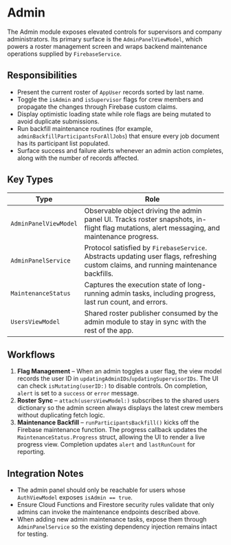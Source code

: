# Admin

The Admin module exposes elevated controls for supervisors and company administrators. Its primary surface is the `AdminPanelViewModel`, which powers a roster management screen and wraps backend maintenance operations supplied by `FirebaseService`.

## Responsibilities

- Present the current roster of `AppUser` records sorted by last name.
- Toggle the `isAdmin` and `isSupervisor` flags for crew members and propagate the changes through Firebase custom claims.
- Display optimistic loading state while role flags are being mutated to avoid duplicate submissions.
- Run backfill maintenance routines (for example, `adminBackfillParticipantsForAllJobs`) that ensure every job document has its participant list populated.
- Surface success and failure alerts whenever an admin action completes, along with the number of records affected.

## Key Types

| Type | Role |
| --- | --- |
| `AdminPanelViewModel` | Observable object driving the admin panel UI. Tracks roster snapshots, in-flight flag mutations, alert messaging, and maintenance progress. |
| `AdminPanelService` | Protocol satisfied by `FirebaseService`. Abstracts updating user flags, refreshing custom claims, and running maintenance backfills. |
| `MaintenanceStatus` | Captures the execution state of long-running admin tasks, including progress, last run count, and errors. |
| `UsersViewModel` | Shared roster publisher consumed by the admin module to stay in sync with the rest of the app. |

## Workflows

1. **Flag Management** – When an admin toggles a user flag, the view model records the user ID in `updatingAdminIDs`/`updatingSupervisorIDs`. The UI can check `isMutating(userID:)` to disable controls. On completion, `alert` is set to a `success` or `error` message.
2. **Roster Sync** – `attach(usersViewModel:)` subscribes to the shared users dictionary so the admin screen always displays the latest crew members without duplicating fetch logic.
3. **Maintenance Backfill** – `runParticipantsBackfill()` kicks off the Firebase maintenance function. The progress callback updates the `MaintenanceStatus.Progress` struct, allowing the UI to render a live progress view. Completion updates `alert` and `lastRunCount` for reporting.

## Integration Notes

- The admin panel should only be reachable for users whose `AuthViewModel` exposes `isAdmin == true`.
- Ensure Cloud Functions and Firestore security rules validate that only admins can invoke the maintenance endpoints described above.
- When adding new admin maintenance tasks, expose them through `AdminPanelService` so the existing dependency injection remains intact for testing.
